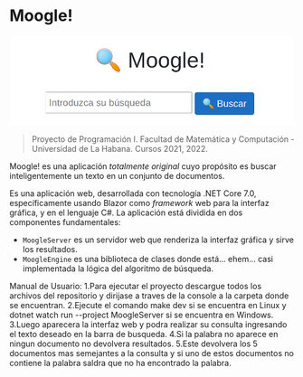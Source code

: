 # Moogle!

![](moogle.png)

> Proyecto de Programación I.
> Facultad de Matemática y Computación - Universidad de La Habana.
> Cursos 2021, 2022.

Moogle! es una aplicación *totalmente original* cuyo propósito es buscar inteligentemente un texto en un conjunto de documentos.

Es una aplicación web, desarrollada con tecnología .NET Core 7.0, específicamente usando Blazor como *framework* web para la interfaz gráfica, y en el lenguaje C#.
La aplicación está dividida en dos componentes fundamentales:

- `MoogleServer` es un servidor web que renderiza la interfaz gráfica y sirve los resultados.
- `MoogleEngine` es una biblioteca de clases donde está... ehem... casi implementada la lógica del algoritmo de búsqueda.

Manual de Usuario:
1.Para ejecutar el proyecto descargue todos los archivos del repositorio y dirijase a traves de la console a la carpeta donde se encuentran.
2.Ejecute el comando make dev si se encuentra en Linux y dotnet watch run --project MoogleServer si se encuentra en Windows.
3.Luego aparecera la interfaz web y podra realizar su consulta ingresando el texto deseado en la barra de busqueda.
4.Si la palabra no aparece en ningun documento no devolvera resultados.
5.Este devolvera los 5 documentos mas semejantes a la consulta y si uno de estos documentos no contiene la palabra saldra que no ha encontrado la palabra.
